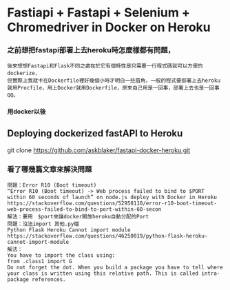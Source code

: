 # Fastiapi + Fastapi + Selenium + Chromedriver in Docker on Heroku
### 之前想把fastapi部署上去heroku時怎麼樣都有問題，
    後來想想Fastapi和Flask不同之處在於它有個特性是只需要一行程式碼就可以方便的dockerize，  
    但實際上我就卡在Dockerfile裡好幾個小時才明白一些眉角，一般的程式要部署上去heroku就用Procfile，用上Docker就用Dockerfile，原來自己用是一回事，部署上去也是一回事QQ。 

#### 用docker以後
## Deploying dockerized fastAPI to Heroku  
 git clone https://github.com/askblaker/fastapi-docker-heroku.git

### 看了哪幾篇文章來解決問題
    問題：Error R10 (Boot timeout)
    “Error R10 (Boot timeout) -> Web process failed to bind to $PORT within 60 seconds of launch” on node.js deploy with Docker in Heroku
    https://stackoverflow.com/questions/52958110/error-r10-boot-timeout-web-process-failed-to-bind-to-port-within-60-secon
    解法：要用　$port來讓docker開放heroku自動分配的Port
    問題：沒法import 其他.py檔
    Python Flask Heroku Cannot import module
    https://stackoverflow.com/questions/46250019/python-flask-heroku-cannot-import-module
    解法：
    You have to import the class using:
    from .class1 import G
    Do not forget the dot. When you build a package you have to tell where your class is written using this relative path. This is called intra-package references.

